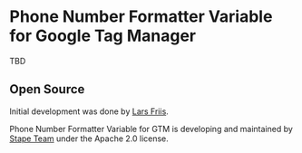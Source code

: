 # Phone Number Formatter Variable for Google Tag Manager

TBD

## Open Source

Initial development was done by [Lars Friis](https://www.linkedin.com/in/lars-friis/).

Phone Number Formatter Variable for GTM is developing and maintained by [Stape Team](https://stape.io/) under the Apache 2.0 license.
